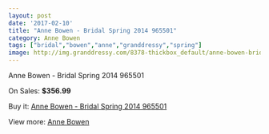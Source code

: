 ```yaml
---
layout: post
date: '2017-02-10'
title: "Anne Bowen - Bridal Spring 2014 965501"
category: Anne Bowen
tags: ["bridal","bowen","anne","granddressy","spring"]
image: http://img.granddressy.com/8378-thickbox_default/anne-bowen-bridal-spring-2014-965501.jpg
---
```

Anne Bowen - Bridal Spring 2014 965501

On Sales: **$356.99**
<a href="https://www.granddressy.com/en/anne-bowen/7608-anne-bowen-bridal-spring-2014-965501.html"><amp-img layout="responsive" width="600" height="600" src="//img.granddressy.com/8378-thickbox_default/anne-bowen-bridal-spring-2014-965501.jpg" alt="Anne Bowen - Bridal Spring 2014 965501 0" /></a>

Buy it: [Anne Bowen - Bridal Spring 2014 965501](https://www.granddressy.com/en/anne-bowen/7608-anne-bowen-bridal-spring-2014-965501.html "Anne Bowen - Bridal Spring 2014 965501")

View more: [Anne Bowen](https://www.granddressy.com/en/257-anne-bowen "Anne Bowen")